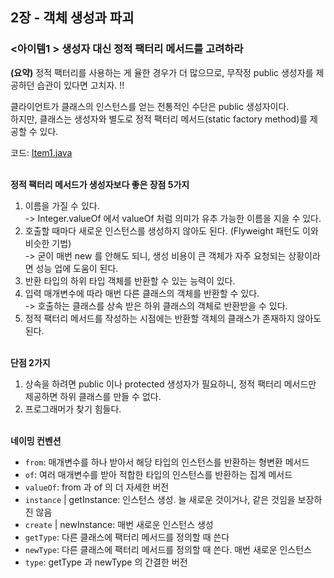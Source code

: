 ## 2장 - 객체 생성과 파괴

### <아이템1 > 생성자 대신 정적 팩터리 메서드를 고려하라

**(요약)** 정적 팩터리를 사용하는 게 율한 경우가 더 많으므로, 무작정 public 생성자를 제공하던 습관이 있다면 고치자. !!

클라이언트가 클래스의 인스턴스를 얻는 전통적인 수단은 public 생성자이다.<br>
하지만, 클래스는 생성자와 별도로 정적 팩터리 메서드(static factory method)를 제공할 수 있다.

코드: [Item1.java](https://github.com/ziippy/EffectiveJava/blob/master/src/chapter2/item1/Item1.java)

<br/>  
<strong>정적 팩터리 메서드가 생성자보다 좋은 장점 5가지</strong>

1. 이름을 가질 수 있다.<br>
  -> Integer.valueOf 에서 valueOf 처럼 의미가 유추 가능한 이름을 지을 수 있다.
2. 호출할 때마다 새로운 인스턴스를 생성하지 않아도 된다. (Flyweight 패턴도 이와 비슷한 기법)<br>
  -> 굳이 매번 new 를 안해도 되니, 생성 비용이 큰 객체가 자주 요청되는 상황이라면 성능 업에 도움이 된다.
3. 반환 타입의 하위 타입 객체를 반환할 수 있는 능력이 있다.
4. 입력 매개변수에 따라 매번 다른 클래스의 객체를 반환할 수 있다.<br>
   -> 호출하는 클래스를 상속 받은 하위 클래스의 객체로 반환받을 수 있다.
5. 정적 팩터리 메서드를 작성하는 시점에는 반환할 객체의 클래스가 존재하지 않아도 된다.

<br/>
<strong>단점 2가지</strong>

1. 상속을 하려면 public 이나 protected 생성자가 필요하니, 정적 팩터리 메서드만 제공하면 하위 클래스를 만들 수 없다.
2. 프로그래머가 찾기 힘들다.

<br/>
<strong>네이밍 컨벤션</strong>

- `from`: 매개변수를 하나 받아서 해당 타입의 인스턴스를 반환하는 형변환 메서드
- `of`: 여러 매개변수를 받아 적합한 타입의 인스턴스를 반환하는 집계 메서드
- `valueOf`: from 과 of 의 더 자세한 버전
- `instance` | getInstance: 인스턴스 생성. 늘 새로운 것이거나, 같은 것임을 보장하진 않음
- `create` | newInstance: 매번 새로운 인스턴스 생성
- `getType`: 다른 클래스에 팩터리 메서드를 정의할 때 쓴다
- `newType`: 다른 클래스에 팩터리 메서드를 정의할 때 쓴다. 매번 새로운 인스턴스
- `type`: getType 과 newType 의 간결한 버전


